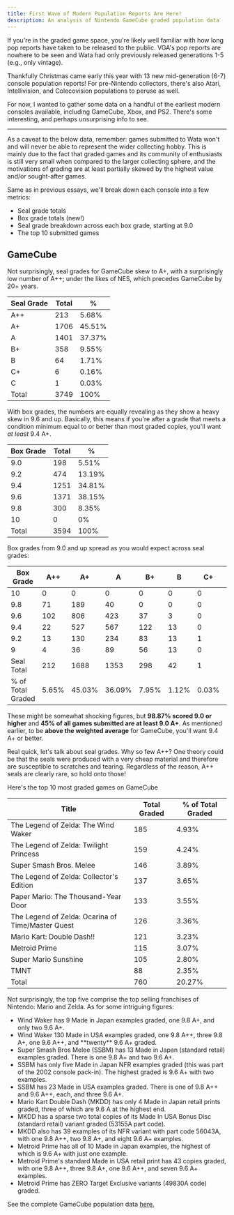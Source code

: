 ```yaml
---
title: First Wave of Modern Population Reports Are Here!
description: An analysis of Nintendo GameCube graded population data
---
```

If you're in the graded game space, you're likely well familiar with how long pop reports have taken to be released to the public. VGA's pop reports are nowhere to be seen and Wata had only previously released generations 1-5 (e.g., only vintage).

Thankfully Christmas came early this year with 13 new mid-generation (6-7) console population reports! For pre-Nintendo collectors, there's also Atari, Intellivision, and Colecovision populations to peruse as well.

For now, I wanted to gather some data on a handful of the earliest modern consoles available, including GameCube, Xbox, and PS2. There's some interesting, and perhaps unsurprising info to see.

- - -

As a caveat to the below data, remember: games submitted to Wata won't and will never be able to represent the wider collecting hobby. This is mainly due to the fact that graded games and its community of enthusiasts is still very small when compared to the larger collecting sphere, and the motivations of grading are at least partially skewed by the highest value and/or sought-after games.

Same as in previous essays, we'll break down each console into a few metrics:

* Seal grade totals
* Box grade totals (new!)
* Seal grade breakdown across each box grade, starting at 9.0
* The top 10 submitted games

## GameCube

Not surprisingly, seal grades for GameCube skew to A+, with a surprisingly low number of A++; under the likes of NES, which precedes GameCube by 20+ years.

| Seal Grade | Total | %      |
| ---------- | ----- | ------ |
| A++        | 213   | 5.68%  |
| A+         | 1706  | 45.51% |
| A          | 1401  | 37.37% |
| B+         | 358   | 9.55%  |
| B          | 64    | 1.71%  |
| C+         | 6     | 0.16%  |
| C          | 1     | 0.03%  |
| Total      | 3749  | 100%   |

With box grades, the numbers are equally revealing as they show a heavy skew in 9.6 and up. Basically, this means if you're after a grade that meets a condition minimum equal to or better than most graded copies, you'll want *at least* 9.4 A+.

| Box Grade | Total | %      |
| --------- | ----- | ------ |
| 9.0       | 198   | 5.51%  |
| 9.2       | 474   | 13.19% |
| 9.4       | 1251  | 34.81% |
| 9.6       | 1371  | 38.15% |
| 9.8       | 300   | 8.35%  |
| 10        | 0     | 0%     |
| Total     | 3594  | 100%   |

Box grades from 9.0 and up spread as you would expect across seal grades:

| Box Grade         | A++   | A+     | A      | B+    | B     | C+    | C     | NS    |
| ----------------- | ----- | ------ | ------ | ----- | ----- | ----- | ----- | ----- |
| 10                | 0     | 0      | 0      | 0     | 0     | 0     | 0     | 0     |
| 9.8               | 71    | 189    | 40     | 0     | 0     | 0     | 0     | 0     |
| 9.6               | 102   | 806    | 423    | 37    | 3     | 0     | 0     | 0     |
| 9.4               | 22    | 527    | 567    | 122   | 13    | 0     | 0     | 0     |
| 9.2               | 13    | 130    | 234    | 83    | 13    | 1     | 0     | 0     |
| 9                 | 4     | 36     | 89     | 56    | 13    | 0     | 0     | 0     |
| Seal Total        | 212   | 1688   | 1353   | 298   | 42    | 1     | 0     | 0     |
| % of Total Graded | 5.65% | 45.03% | 36.09% | 7.95% | 1.12% | 0.03% | 0.00% | 0.00% |

These might be somewhat shocking figures, but **98.87% scored 9.0 or higher** and **45% of all games submitted are at least 9.0 A+**. As mentioned earlier, to be **above the weighted average** for GameCube, you'll want 9.4 A+ or better.

Real quick, let's talk about seal grades. Why so few A++? One theory could be that the seals were produced with a very cheap material and therefore are susceptible to scratches and tearing. Regardless of the reason, A++ seals are clearly rare, so hold onto those!

Here's the top 10 most graded games on GameCube

| Title                                             | Total Graded | % of Total Graded |
| ------------------------------------------------- | ------------ | ----------------- |
| The Legend of Zelda: The Wind Waker               | 185          | 4.93%             |
| The Legend of Zelda: Twilight Princess            | 159          | 4.24%             |
| Super Smash Bros. Melee                           | 146          | 3.89%             |
| The Legend of Zelda: Collector's Edition          | 137          | 3.65%             |
| Paper Mario: The Thousand-Year Door               | 133          | 3.55%             |
| The Legend of Zelda: Ocarina of Time/Master Quest | 126          | 3.36%             |
| Mario Kart: Double Dash!!                         | 121          | 3.23%             |
| Metroid Prime                                     | 115          | 3.07%             |
| Super Mario Sunshine                              | 105          | 2.80%             |
| TMNT                                              | 88           | 2.35%             |
| Total                                             | 760          | 20.27%            |

Not surprisingly, the top five comprise the top selling franchises of Nintendo: Mario and Zelda. As for some intriguing figures:

* Wind Waker has 9 Made in Japan examples graded, one 9.8 A+, and only two 9.6 A+.
* Wind Waker 130 Made in USA examples graded, one 9.8 A++, three 9.8 A+, one 9.6 A++, and \*\*twenty\*\* 9.6 A+ graded.
* Super Smash Bros Melee (SSBM) has 13 Made in Japan (standard retail) examples graded. There is one 9.8 A+ and two 9.6 A+.
* SSBM has only five Made in Japan NFR examples graded (this was part of the 2002 console pack-in). The highest graded is 9.6 A+ with two examples.
* SSBM has 23 Made in USA examples graded. There is one of 9.8 A++ and 9.6 A++, each, and three 9.6 A+.
* Mario Kart Double Dash (MKDD) has only 4 Made in Japan retail prints graded, three of which are 9.6 A at the highest end.
* MKDD has a sparse two total copies of its Made In USA Bonus Disc (standard retail) variant graded (53155A part code). 
* MKDD also has 39 examples of its NFR variant with part code 56043A, with one 9.8 A++, two 9.8 A+, and eight 9.6 A+ examples.
* Metroid Prime has all of 10 Made in Japan examples, the highest of which is 9.6 A+ with just one example.
* Metroid Prime's standard Made in USA retail print has 43 copies graded, with one 9.8 A++, three 9.8 A+, one 9.6 A++, and seven 9.6 A+ examples.
* Metroid Prime has ZERO Target Exclusive variants (49830A code) graded.

See the complete GameCube population data [here.](https://www.watagames.com/populations/gamecube/index.html)